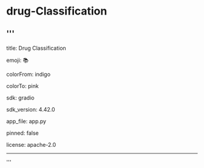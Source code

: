# drug-Classification
'''
  ---
  title: Drug Classification
  
  emoji: 📚
  
  colorFrom: indigo
  
  colorTo: pink
  
  sdk: gradio
  
  sdk_version: 4.42.0
  
  app_file: app.py
  
  pinned: false
  
  license: apache-2.0
  
  ---
'''

